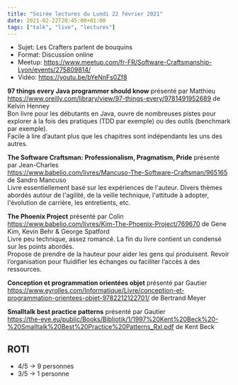 ```yaml
---
title: "Soirée lectures du Lundi 22 février 2021"
date: 2021-02-22T20:45:00+01:00
tags: ["talk", "live", "lectures"]
---
```


- Sujet: Les Crafters parlent de bouquins
- Format: Discussion online
- Meetup: https://www.meetup.com/fr-FR/Software-Craftsmanship-Lyon/events/275809814/
- Vidéo: https://youtu.be/bYeNnFs0Zf8

**97 things every Java programmer should know** présenté par Matthieu  
https://www.oreilly.com/library/view/97-things-every/9781491952689 de Kelvin Henney  
Bon livre pour les débutants en Java, ouvre de nombreuses pistes pour explorer à la fois des pratiques (TDD par exemple) ou des outils (benchmark par exemple).  
Facile à lire d’autant plus que les chapitres sont indépendants les uns des autres.  

**The Software Craftsman: Professionalism, Pragmatism, Pride** présenté par Jean-Charles  
https://www.babelio.com/livres/Mancuso-The-Software-Craftsman/965165 de Sandro Mancuso  
Livre essentiellement basé sur les expériences de l'auteur. Divers thèmes abordés autour de l'agilité, de la veille technique, l'attitude à adopter, l'évolution de carrière, les entretients, etc.  

**The Phoenix Project** présenté par Colin  
https://www.babelio.com/livres/Kim-The-Phoenix-Project/769670 de Gene Kim, Kevin Behr & George Spatford  
Livre peu technique, assez romancé. La fin du livre contient un condensé sur les points abordés.  
Propose de prendre de la hauteur pour aider les gens qui produisent. Revoir l’organisation pour fluidifier les échanges ou faciliter l’accès à des ressources.  

**Conception et programmation orientées objet** présenté par Gautier  
https://www.eyrolles.com/Informatique/Livre/conception-et-programmation-orientees-objet-9782212122701/ de Bertrand Meyer  

**Smalltalk best practice patterns** présenté par Gautier  
https://the-eye.eu/public/Books/Bibliotik/1/1997%20Kent%20Beck%20-%20Smalltalk%20Best%20Practice%20Patterns_Rxl.pdf de Kent Beck  

## ROTI

- 4/5 -> 9 personnes  
- 3/5 -> 1 personne

